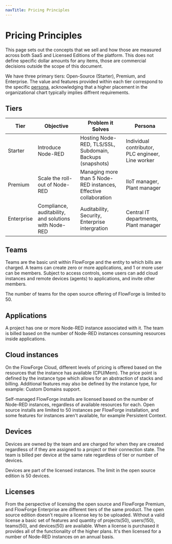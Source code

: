 ```yaml
---
navTitle: Pricing Principles
---
```


# Pricing Principles

This page sets out the concepts that we sell and how those are measured across both SaaS and Licensed Editions of the platform. This does not define specific dollar amounts for any items, those are commercial decisions outside the scope of this document.

We have three primary tiers: Open-Source (Starter), Premium, and Enterprise. The value and features provided within each tier correspond to the specific [persona](./personas/index.md), acknowledging that a higher placement in the organizational chart typically implies diffrent requirements.

## Tiers

| Tier       | Objective                                             | Problem it Solves                                                | Persona                                            |
| ---------- | ----------------------------------------------------- | ---------------------------------------------------------------- | -------------------------------------------------- |
| Starter    | Introduce Node-RED                                    | Hosting Node-RED, TLS/SSL, Subdomain, Backups (snapshots)        | Individual contributor, PLC engineer, Line worker |
| Premium    | Scale the roll-out of Node-RED                        | Managing more than 5 Node-RED instances, Effective collaboration | IIoT manager, Plant manager                        |
| Enterprise | Compliance, auditability, and solutions with Node-RED | Auditability, Security, Enterprise intergration                  | Central IT departments, Plant manager                |

## Teams

Teams are the basic unit within FlowForge and the entity to which bills are charged.
A teams can create zero or more applications, and 1 or more user can be members.
Subject to access controls, some users can add cloud instances and remote devices (agents)
to applications, and invite other members.

The number of teams for the open source offering of FlowForge is limited to 50.

## Applications

A project has one or more Node-RED instance associated with it. The team is billed
based on the number of Node-RED instances consuming resources inside applications.

## Cloud instances

On the FlowForge Cloud, different levels of pricing is offered based on the
resources that the instance has available (CPU/Mem). The price point is defined
by the instance type which allows for an abstraction of stacks and billing. Additional
features may also be defined by the instance type, for example: Custom Domains support.

Self-managed FlowForge installs are licensed based on the number of Node-RED instances, regardless of
available resources for each. Open source installs are limited to 50 instances per
FlowForge installation, and some features for instances aren't available, for example Persistent Context.

## Devices

Devices are owned by the team and are charged for when they are created
regardless of if they are assigned to a project or their connection state.
The team is billed per device at the same rate regardless of tier or number of devices.

Devices are part of the licensed instances. The limit in the open source edition is 50 devices.

## Licenses

From the perspective of licensing the open source and FlowForge Premium, and FlowForge Enterprise are different tiers of the same product.
The open source edition doesn't require a license key to be uploaded. Without a valid license a basic set of features and
quantity of projects(50), users(150), teams(50), and devices(50) are available.
When a license is purchased it provides all of the functionality of the higher
plans. It's then licensed for a number of Node-RED instances on an annual basis.
